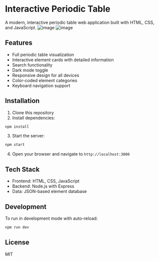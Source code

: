 # Interactive Periodic Table

A modern, interactive periodic table web application built with HTML, CSS, and JavaScript.
![image](https://github.com/user-attachments/assets/ad46d8a6-5c0c-4c2c-8cd0-0ba3a61b3b05)
![image](https://github.com/user-attachments/assets/3c2d9e91-8424-4c62-90bf-9f23e45d9646)


## Features

- Full periodic table visualization
- Interactive element cards with detailed information
- Search functionality
- Dark mode toggle
- Responsive design for all devices
- Color-coded element categories
- Keyboard navigation support

## Installation

1. Clone this repository
2. Install dependencies:
```bash
npm install
```

3. Start the server:
```bash
npm start
```

4. Open your browser and navigate to `http://localhost:3000`

## Tech Stack

- Frontend: HTML, CSS, JavaScript
- Backend: Node.js with Express
- Data: JSON-based element database

## Development

To run in development mode with auto-reload:
```bash
npm run dev
```

## License

MIT
